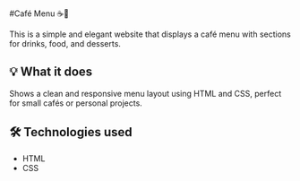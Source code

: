 #Café Menu ☕🍰

This is a simple and elegant website that displays a café menu with sections for drinks, food, and desserts.

## 💡 What it does  
Shows a clean and responsive menu layout using HTML and CSS, perfect for small cafés or personal projects.

## 🛠️ Technologies used  
- HTML  
- CSS  

